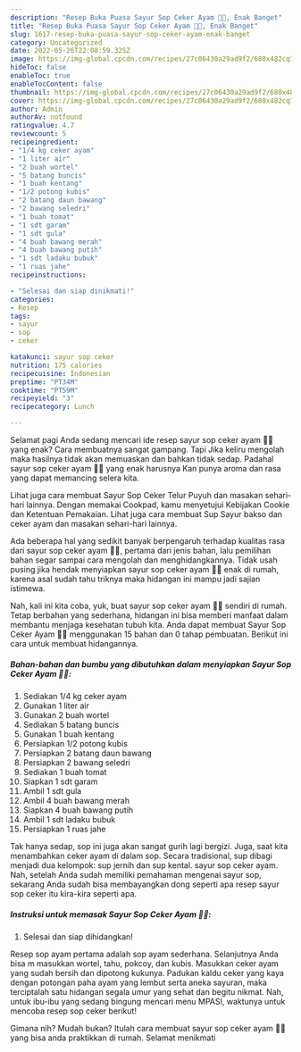 ```yaml
---
description: "Resep Buka Puasa Sayur Sop Ceker Ayam 🍲🐔, Enak Banget"
title: "Resep Buka Puasa Sayur Sop Ceker Ayam 🍲🐔, Enak Banget"
slug: 1617-resep-buka-puasa-sayur-sop-ceker-ayam-enak-banget
category: Uncategorized
date: 2022-05-26T22:08:59.325Z
image: https://img-global.cpcdn.com/recipes/27c06430a29ad9f2/680x482cq70/sayur-sop-ceker-ayam-foto-resep-utama.jpg
hideToc: false
enableToc: true
enableTocContent: false
thumbnail: https://img-global.cpcdn.com/recipes/27c06430a29ad9f2/680x482cq70/sayur-sop-ceker-ayam-foto-resep-utama.jpg
cover: https://img-global.cpcdn.com/recipes/27c06430a29ad9f2/680x482cq70/sayur-sop-ceker-ayam-foto-resep-utama.jpg
author: Admin
authorAv: notfound
ratingvalue: 4.7
reviewcount: 5
recipeingredient:
- "1/4 kg ceker ayam"
- "1 liter air"
- "2 buah wortel"
- "5 batang buncis"
- "1 buah kentang"
- "1/2 potong kubis"
- "2 batang daun bawang"
- "2 bawang seledri"
- "1 buah tomat"
- "1 sdt garam"
- "1 sdt gula"
- "4 buah bawang merah"
- "4 buah bawang putih"
- "1 sdt ladaku bubuk"
- "1 ruas jahe"
recipeinstructions:

- "Selesai dan siap dinikmati!"
categories:
- Resep
tags:
- sayur
- sop
- ceker

katakunci: sayur sop ceker 
nutrition: 175 calories
recipecuisine: Indonesian
preptime: "PT34M"
cooktime: "PT59M"
recipeyield: "3"
recipecategory: Lunch

---
```



Selamat pagi Anda sedang mencari ide resep sayur sop ceker ayam 🍲🐔 yang enak? Cara membuatnya sangat gampang. Tapi Jika keliru mengolah maka hasilnya tidak akan memuaskan dan bahkan tidak sedap. Padahal sayur sop ceker ayam 🍲🐔 yang enak harusnya Kan punya aroma dan rasa yang dapat memancing selera kita.


Lihat juga cara membuat Sayur Sop Ceker Telur Puyuh dan masakan sehari-hari lainnya. Dengan memakai Cookpad, kamu menyetujui Kebijakan Cookie dan Ketentuan Pemakaian. Lihat juga cara membuat Sup Sayur bakso dan ceker ayam dan masakan sehari-hari lainnya.

Ada beberapa hal yang sedikit banyak berpengaruh terhadap kualitas rasa dari sayur sop ceker ayam 🍲🐔, pertama dari jenis bahan, lalu pemilihan bahan segar sampai cara mengolah dan menghidangkannya. Tidak usah pusing jika hendak menyiapkan sayur sop ceker ayam 🍲🐔 enak di rumah, karena asal sudah tahu triknya maka hidangan ini mampu jadi sajian istimewa.


Nah, kali ini kita coba, yuk, buat sayur sop ceker ayam 🍲🐔 sendiri di rumah. Tetap berbahan yang sederhana, hidangan ini bisa memberi manfaat dalam membantu menjaga kesehatan tubuh kita. Anda dapat membuat Sayur Sop Ceker Ayam 🍲🐔 menggunakan 15 bahan dan 0 tahap pembuatan. Berikut ini cara untuk membuat hidangannya.

<!--inarticleads1-->

##### Bahan-bahan dan bumbu yang dibutuhkan dalam menyiapkan Sayur Sop Ceker Ayam 🍲🐔:

1. Sediakan 1/4 kg ceker ayam
1. Gunakan 1 liter air
1. Gunakan 2 buah wortel
1. Sediakan 5 batang buncis
1. Gunakan 1 buah kentang
1. Persiapkan 1/2 potong kubis
1. Persiapkan 2 batang daun bawang
1. Persiapkan 2 bawang seledri
1. Sediakan 1 buah tomat
1. Siapkan 1 sdt garam
1. Ambil 1 sdt gula
1. Ambil 4 buah bawang merah
1. Siapkan 4 buah bawang putih
1. Ambil 1 sdt ladaku bubuk
1. Persiapkan 1 ruas jahe


Tak hanya sedap, sop ini juga akan sangat gurih lagi bergizi. Juga, saat kita menambahkan ceker ayam di dalam sop. Secara tradisional, sup dibagi menjadi dua kelompok: sup jernih dan sup kental. sayur sop ceker ayam. Nah, setelah Anda sudah memiliki pemahaman mengenai sayur sop, sekarang Anda sudah bisa membayangkan dong seperti apa resep sayur sop ceker itu kira-kira seperti apa. 

<!--inarticleads2-->

##### Instruksi untuk memasak Sayur Sop Ceker Ayam 🍲🐔:


1. Selesai dan siap dihidangkan!

Resep sop ayam pertama adalah sop ayam sederhana. Selanjutnya Anda bisa m masukkan wortel, tahu, pokcoy, dan kubis. Masukkan ceker ayam yang sudah bersih dan dipotong kukunya. Padukan kaldu ceker yang kaya dengan potongan paha ayam yang lembut serta aneka sayuran, maka terciptalah satu hidangan segala umur yang sehat dan begitu nikmat. Nah, untuk ibu-ibu yang sedang bingung mencari menu MPASI, waktunya untuk mencoba resep sop ceker berikut! 

Gimana nih? Mudah bukan? Itulah cara membuat sayur sop ceker ayam 🍲🐔 yang bisa anda praktikkan di rumah. Selamat menikmati
